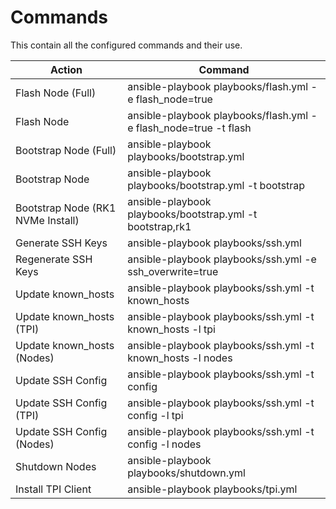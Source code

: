 # Commands

This contain all the configured commands and their use.

| Action                            | Command                                                          |
| --------------------------------- | ---------------------------------------------------------------- |
| Flash Node (Full)                 | ansible-playbook playbooks/flash.yml -e flash_node=true          |
| Flash Node                        | ansible-playbook playbooks/flash.yml -e flash_node=true -t flash |
| Bootstrap Node (Full)             | ansible-playbook playbooks/bootstrap.yml                         |
| Bootstrap Node                    | ansible-playbook playbooks/bootstrap.yml -t bootstrap            |
| Bootstrap Node (RK1 NVMe Install) | ansible-playbook playbooks/bootstrap.yml -t bootstrap,rk1        |
| Generate SSH Keys                 | ansible-playbook playbooks/ssh.yml                               |
| Regenerate SSH Keys               | ansible-playbook playbooks/ssh.yml -e ssh_overwrite=true         |
| Update known_hosts                | ansible-playbook playbooks/ssh.yml -t known_hosts                |
| Update known_hosts (TPI)          | ansible-playbook playbooks/ssh.yml -t known_hosts -l tpi         |
| Update known_hosts (Nodes)        | ansible-playbook playbooks/ssh.yml -t known_hosts -l nodes       |
| Update SSH Config                 | ansible-playbook playbooks/ssh.yml -t config                     |
| Update SSH Config (TPI)           | ansible-playbook playbooks/ssh.yml -t config -l tpi              |
| Update SSH Config (Nodes)         | ansible-playbook playbooks/ssh.yml -t config -l nodes            |
| Shutdown Nodes                    | ansible-playbook playbooks/shutdown.yml                          |
| Install TPI Client                | ansible-playbook playbooks/tpi.yml                               |
